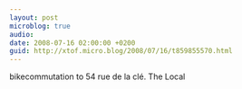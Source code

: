 ```yaml
---
layout: post
microblog: true
audio: 
date: 2008-07-16 02:00:00 +0200
guid: http://xtof.micro.blog/2008/07/16/t859855570.html
---
```

bikecommutation to 54 rue de la clé. The Local
